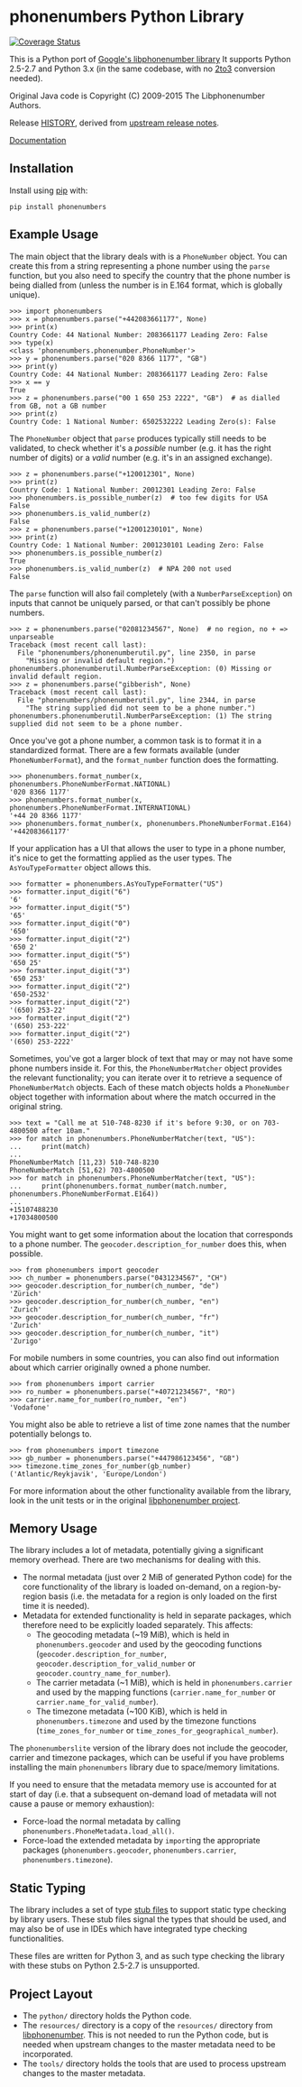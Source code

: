phonenumbers Python Library
===========================

[![Coverage Status](https://coveralls.io/repos/daviddrysdale/python-phonenumbers/badge.svg?branch=dev&service=github)](https://coveralls.io/github/daviddrysdale/python-phonenumbers?branch=dev)

This is a Python port of [Google's libphonenumber library](https://github.com/google/libphonenumber)
It supports Python 2.5-2.7 and Python 3.x (in the same codebase, with no
[2to3](http://docs.python.org/2/library/2to3.html) conversion needed).

Original Java code is Copyright (C) 2009-2015 The Libphonenumber Authors.

Release [HISTORY](https://github.com/daviddrysdale/python-phonenumbers/blob/dev/python/HISTORY.md),
derived from [upstream release notes](https://github.com/google/libphonenumber/blob/master/release_notes.txt).

[Documentation](https://daviddrysdale.github.io/python-phonenumbers/)

Installation
------------

Install using [pip](https://pypi.org/project/phonenumbers/) with:
```
pip install phonenumbers
```

Example Usage
-------------

The main object that the library deals with is a `PhoneNumber` object.  You can create this from a string
representing a phone number using the `parse` function, but you also need to specify the country
that the phone number is being dialled from (unless the number is in E.164 format, which is globally
unique).

```pycon
>>> import phonenumbers
>>> x = phonenumbers.parse("+442083661177", None)
>>> print(x)
Country Code: 44 National Number: 2083661177 Leading Zero: False
>>> type(x)
<class 'phonenumbers.phonenumber.PhoneNumber'>
>>> y = phonenumbers.parse("020 8366 1177", "GB")
>>> print(y)
Country Code: 44 National Number: 2083661177 Leading Zero: False
>>> x == y
True
>>> z = phonenumbers.parse("00 1 650 253 2222", "GB")  # as dialled from GB, not a GB number
>>> print(z)
Country Code: 1 National Number: 6502532222 Leading Zero(s): False
```

The `PhoneNumber` object that `parse` produces typically still needs to be validated, to check whether
it's a *possible* number (e.g. it has the right number of digits) or a *valid* number (e.g. it's
in an assigned exchange).

```pycon
>>> z = phonenumbers.parse("+120012301", None)
>>> print(z)
Country Code: 1 National Number: 20012301 Leading Zero: False
>>> phonenumbers.is_possible_number(z)  # too few digits for USA
False
>>> phonenumbers.is_valid_number(z)
False
>>> z = phonenumbers.parse("+12001230101", None)
>>> print(z)
Country Code: 1 National Number: 2001230101 Leading Zero: False
>>> phonenumbers.is_possible_number(z)
True
>>> phonenumbers.is_valid_number(z)  # NPA 200 not used
False
```

The `parse` function will also fail completely (with a `NumberParseException`) on inputs that cannot
be uniquely parsed, or that  can't possibly be phone numbers.

```pycon
>>> z = phonenumbers.parse("02081234567", None)  # no region, no + => unparseable
Traceback (most recent call last):
  File "phonenumbers/phonenumberutil.py", line 2350, in parse
    "Missing or invalid default region.")
phonenumbers.phonenumberutil.NumberParseException: (0) Missing or invalid default region.
>>> z = phonenumbers.parse("gibberish", None)
Traceback (most recent call last):
  File "phonenumbers/phonenumberutil.py", line 2344, in parse
    "The string supplied did not seem to be a phone number.")
phonenumbers.phonenumberutil.NumberParseException: (1) The string supplied did not seem to be a phone number.
```

Once you've got a phone number, a common task is to format it in a standardized format.  There are a few
formats available (under `PhoneNumberFormat`), and the `format_number` function does the formatting.

```pycon
>>> phonenumbers.format_number(x, phonenumbers.PhoneNumberFormat.NATIONAL)
'020 8366 1177'
>>> phonenumbers.format_number(x, phonenumbers.PhoneNumberFormat.INTERNATIONAL)
'+44 20 8366 1177'
>>> phonenumbers.format_number(x, phonenumbers.PhoneNumberFormat.E164)
'+442083661177'
```

If your application has a UI that allows the user to type in a phone number, it's nice to get the formatting
applied as the user types.   The `AsYouTypeFormatter` object allows this.

```pycon
>>> formatter = phonenumbers.AsYouTypeFormatter("US")
>>> formatter.input_digit("6")
'6'
>>> formatter.input_digit("5")
'65'
>>> formatter.input_digit("0")
'650'
>>> formatter.input_digit("2")
'650 2'
>>> formatter.input_digit("5")
'650 25'
>>> formatter.input_digit("3")
'650 253'
>>> formatter.input_digit("2")
'650-2532'
>>> formatter.input_digit("2")
'(650) 253-22'
>>> formatter.input_digit("2")
'(650) 253-222'
>>> formatter.input_digit("2")
'(650) 253-2222'
```

Sometimes, you've got a larger block of text that may or may not have some phone numbers inside it.  For this,
the `PhoneNumberMatcher` object provides the relevant functionality; you can iterate over it to retrieve a
sequence of `PhoneNumberMatch` objects.  Each of these match objects holds a `PhoneNumber` object together
with information about where the match occurred in the original string.

```pycon
>>> text = "Call me at 510-748-8230 if it's before 9:30, or on 703-4800500 after 10am."
>>> for match in phonenumbers.PhoneNumberMatcher(text, "US"):
...     print(match)
...
PhoneNumberMatch [11,23) 510-748-8230
PhoneNumberMatch [51,62) 703-4800500
>>> for match in phonenumbers.PhoneNumberMatcher(text, "US"):
...     print(phonenumbers.format_number(match.number, phonenumbers.PhoneNumberFormat.E164))
...
+15107488230
+17034800500
```

You might want to get some information about the location that corresponds to a phone number.  The
`geocoder.description_for_number` does this, when possible.

```pycon
>>> from phonenumbers import geocoder
>>> ch_number = phonenumbers.parse("0431234567", "CH")
>>> geocoder.description_for_number(ch_number, "de")
'Zürich'
>>> geocoder.description_for_number(ch_number, "en")
'Zurich'
>>> geocoder.description_for_number(ch_number, "fr")
'Zurich'
>>> geocoder.description_for_number(ch_number, "it")
'Zurigo'
```

For mobile numbers in some countries, you can also find out information about which carrier
originally owned a phone number.

```pycon
>>> from phonenumbers import carrier
>>> ro_number = phonenumbers.parse("+40721234567", "RO")
>>> carrier.name_for_number(ro_number, "en")
'Vodafone'
```

You might also be able to retrieve a list of time zone names that the number potentially
belongs to.

```pycon
>>> from phonenumbers import timezone
>>> gb_number = phonenumbers.parse("+447986123456", "GB")
>>> timezone.time_zones_for_number(gb_number)
('Atlantic/Reykjavik', 'Europe/London')
```

For more information about the other functionality available from the library, look in the unit tests or in the original
[libphonenumber project](https://github.com/google/libphonenumber).

Memory Usage
------------

The library includes a lot of metadata, potentially giving a significant memory overhead.  There are two mechanisms
for dealing with this.

* The normal metadata (just over 2 MiB of generated Python code) for the core functionality of the library is loaded
  on-demand, on a region-by-region basis (i.e. the metadata for a region is only loaded on the first time it is needed).
* Metadata for extended functionality is held in separate packages, which therefore need to be explicitly
  loaded separately.  This affects:
    * The geocoding metadata (~19 MiB), which is held in `phonenumbers.geocoder` and used by the geocoding functions
      (`geocoder.description_for_number`, `geocoder.description_for_valid_number` or
      `geocoder.country_name_for_number`).
    * The carrier metadata (~1 MiB), which is held in `phonenumbers.carrier` and used by the mapping functions
      (`carrier.name_for_number` or `carrier.name_for_valid_number`).
    * The timezone metadata (~100 KiB), which is held in `phonenumbers.timezone` and used by the timezone functions
      (`time_zones_for_number` or `time_zones_for_geographical_number`).

The `phonenumberslite` version of the library does not include the geocoder, carrier and timezone packages,
which can be useful if you have problems installing the main `phonenumbers` library due to space/memory limitations.

If you need to ensure that the metadata memory use is accounted for at start of day (i.e. that a subsequent on-demand
load of metadata will not cause a pause or memory exhaustion):

* Force-load the normal metadata by calling `phonenumbers.PhoneMetadata.load_all()`.
* Force-load the extended metadata by `import`ing the appropriate packages (`phonenumbers.geocoder`,
  `phonenumbers.carrier`, `phonenumbers.timezone`).

Static Typing
-------------

The library includes a set of type [stub files](https://www.python.org/dev/peps/pep-0484/#stub-files) to support static
type checking by library users. These stub files signal the types that should be used, and may also be of use in IDEs 
which have integrated type checking functionalities.

These files are written for Python 3, and as such type checking the library with these stubs on Python 2.5-2.7 is
unsupported.

Project Layout
--------------

* The `python/` directory holds the Python code.
* The `resources/` directory is a copy of the `resources/`
  directory from
  [libphonenumber](https://github.com/google/libphonenumber/tree/master/resources).
  This is not needed to run the Python code, but is needed when upstream
  changes to the master metadata need to be incorporated.
* The `tools/` directory holds the tools that are used to process upstream
  changes to the master metadata.
